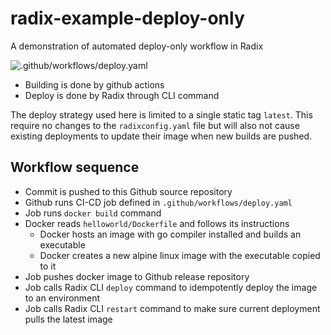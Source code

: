 # radix-example-deploy-only

A demonstration of automated deploy-only workflow in Radix

![.github/workflows/deploy.yaml](https://github.com/equinor/radix-example-deploy-only/workflows/.github/workflows/deploy.yaml/badge.svg)

- Building is done by github actions
- Deploy is done by Radix through CLI command

The deploy strategy used here is limited to a single static tag `latest`. This require no changes to the `radixconfig.yaml` file but will also not cause existing deployments to update their image when new builds are pushed.


## Workflow sequence

- Commit is pushed to this Github source repository
- Github runs CI-CD job defined in `.github/workflows/deploy.yaml`
- Job runs `docker build` command
- Docker reads `helloworld/Dockerfile` and follows its instructions
  - Docker hosts an image with go compiler installed and builds an executable
  - Docker creates a new alpine linux image with the executable copied to it
- Job pushes docker image to Github release repository
- Job calls Radix CLI `deploy` command to idempotently deploy the image to an environment
- Job calls Radix CLI `restart` command to make sure current deployment pulls the latest image
